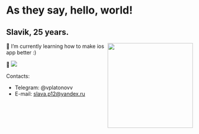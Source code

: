 # As they say, hello, world!

## Slavik, 25 years. ##
<img align='right' src="https://media.giphy.com/media/M9gbBd9nbDrOTu1Mqx/giphy.gif" width="230">
 
 🌱 I’m currently learning how to make ios app better :)
  
 🤔 [<img src="https://www.codewars.com/users/V1acheslav/badges/small">](https://www.codewars.com/users/V1acheslav)





Contacts:
- Telegram: @vplatonovv
- E-mail: slava.p12@yandex.ru
